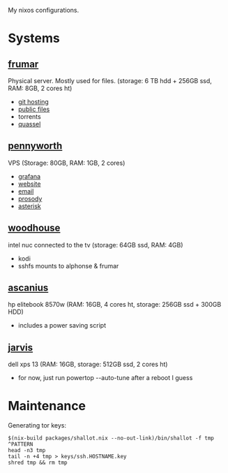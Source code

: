 My nixos configurations.


Systems
=======

[frumar](https://en.wikipedia.org/wiki/Frumar)
--------

Physical server. Mostly used for files. (storage: 6 TB hdd + 256GB ssd, RAM: 8GB, 2 cores ht)

- [git hosting](./roles/gogs.nix)
- [public files](./roles/pub.nix)
- torrents
- [quassel](./roles/quassel.nix)

[pennyworth](https://en.wikipedia.org/wiki/Alfred_Pennyworth)
----------

VPS (Storage: 80GB, RAM: 1GB, 2 cores)

- [grafana](./roles/graphs.nix)
- [website](./roles/website.nix)
- [email](./roles/mail.nix)
- [prosody](./roles/xmpp.nix)
- [asterisk](./roles/asterisk.nix)

[woodhouse](https://en.wikipedia.org/wiki/List_of_Archer_characters#Recurring_characters)
-----------

intel nuc connected to the tv (storage: 64GB ssd, RAM: 4GB)

- kodi
- sshfs mounts to alphonse & frumar


[ascanius](https://en.wikipedia.org/wiki/Frumar)
----------

hp elitebook 8570w (RAM: 16GB, 4 cores ht, storage: 256GB ssd + 300GB HDD)

- includes a power saving script

[jarvis](https://en.wikipedia.org/wiki/Edwin_Jarvis)
--------

dell xps 13 (RAM: 16GB, storage: 512GB ssd, 2 cores ht)

- for now, just run powertop --auto-tune after a reboot I guess


Maintenance
===========

Generating tor keys:

```
$(nix-build packages/shallot.nix --no-out-link)/bin/shallot -f tmp ^PATTERN
head -n3 tmp
tail -n +4 tmp > keys/ssh.HOSTNAME.key
shred tmp && rm tmp

```
